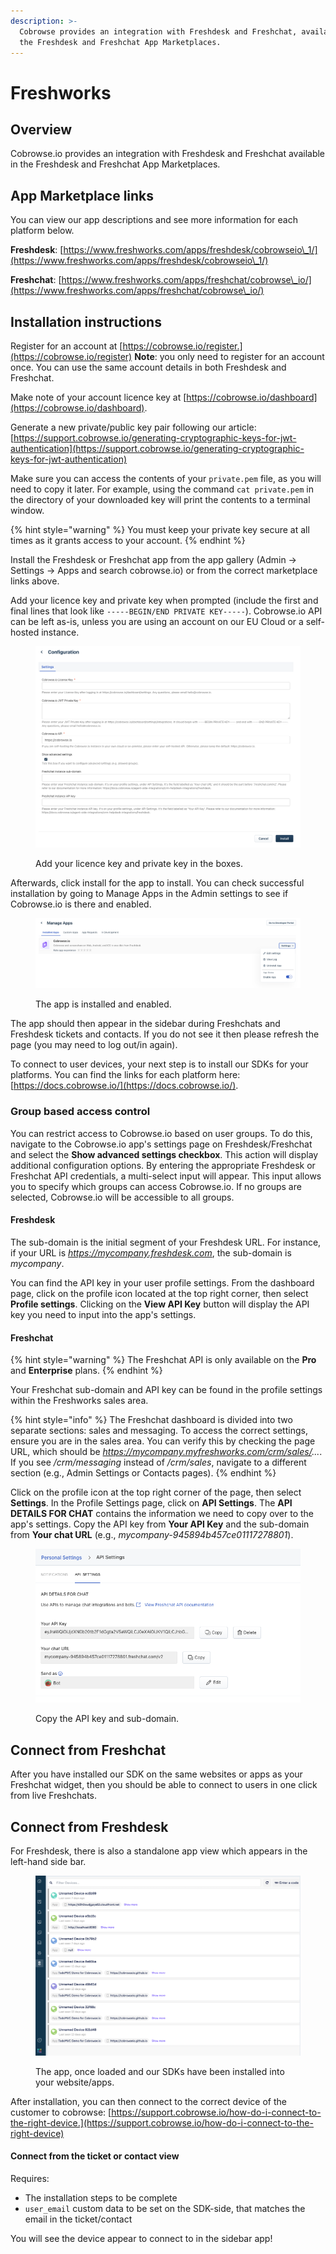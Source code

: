 ```yaml
---
description: >-
  Cobrowse provides an integration with Freshdesk and Freshchat, available from
  the Freshdesk and Freshchat App Marketplaces.
---
```


# Freshworks

## Overview

Cobrowse.io provides an integration with Freshdesk and Freshchat available in the Freshdesk and Freshchat App Marketplaces.&#x20;

## App Marketplace links

You can view our app descriptions and see more information for each platform below.

**Freshdesk**: [https://www.freshworks.com/apps/freshdesk/cobrowseio\_1/](https://www.freshworks.com/apps/freshdesk/cobrowseio\_1/)

**Freshchat**: [https://www.freshworks.com/apps/freshchat/cobrowse\_io/](https://www.freshworks.com/apps/freshchat/cobrowse\_io/)

## Installation instructions

Register for an account at [https://cobrowse.io/register.](https://cobrowse.io/register) **Note**: you only need to register for an account once. You can use the same account details in both Freshdesk and Freshchat.

Make note of your account licence key at [https://cobrowse.io/dashboard](https://cobrowse.io/dashboard).

Generate a new private/public key pair following our article: [https://support.cobrowse.io/generating-cryptographic-keys-for-jwt-authentication](https://support.cobrowse.io/generating-cryptographic-keys-for-jwt-authentication)

Make sure you can access the contents of your `private.pem` file, as you will need to copy it later.  For example, using the command `cat private.pem` in the directory of your downloaded key will print the contents to a terminal window.

{% hint style="warning" %}
You must keep your private key secure at all times as it grants access to your account.
{% endhint %}

Install the Freshdesk or Freshchat app from the app gallery (Admin -> Settings -> Apps and search cobrowse.io) or from the correct marketplace links above.

Add your licence key and private key when prompted (include the first and final lines that look like  `-----BEGIN/END PRIVATE KEY-----`). Cobrowse.io API can be left as-is, unless you are using an account on our EU Cloud or a self-hosted instance.&#x20;

<figure><img src="../../.gitbook/assets/Screenshot 2024-02-16 at 10.24.55.png" alt=""><figcaption><p>Add your licence key and private key in the boxes. </p></figcaption></figure>

Afterwards, click install for the app to install. You can check successful installation by going to Manage Apps in the Admin settings to see if Cobrowse.io is there and enabled.

<figure><img src="../../.gitbook/assets/Screenshot 2024-02-16 at 10.35.31.png" alt=""><figcaption><p>The app is installed and enabled. </p></figcaption></figure>

The app should then appear in the sidebar during Freshchats and Freshdesk tickets and contacts. If you do not see it then please refresh the page (you may need to log out/in again).

To connect to user devices, your next step is to install our SDKs for your platforms. You can find the links for each platform here: [https://docs.cobrowse.io/](https://docs.cobrowse.io/).

### Group based access control

You can restrict access to Cobrowse.io based on user groups. To do this, navigate to the Cobrowse.io app's settings page on Freshdesk/Freshchat and select the **Show advanced settings checkbox**. This action will display additional configuration options. By entering the appropriate Freshdesk or Freshchat API credentials, a multi-select input will appear. This input allows you to specify which groups can access Cobrowse.io. If no groups are selected, Cobrowse.io will be accessible to all groups.

#### Freshdesk

The sub-domain is the initial segment of your Freshdesk URL. For instance, if your URL is _https://mycompany.freshdesk.com_, the sub-domain is _mycompany_.

You can find the API key in your user profile settings. From the dashboard page, click on the profile icon located at the top right corner, then select **Profile settings**. Clicking on the **View API Key** button will display the API key you need to input into the app's settings.

#### Freshchat

{% hint style="warning" %}
The Freshchat API is only available on the **Pro** and **Enterprise** plans.
{% endhint %}

Your Freshchat sub-domain and API key can be found in the profile settings within the Freshworks sales area.

{% hint style="info" %}
The Freshchat dashboard is divided into two separate sections: sales and messaging. To access the correct settings, ensure you are in the sales area. You can verify this by checking the page URL, which should be _https://mycompany.myfreshworks.com/crm/sales/..._. If you see _/crm/messaging_ instead of _/crm/sales_, navigate to a different section (e.g., Admin Settings or Contacts pages).
{% endhint %}

Click on the profile icon at the top right corner of the page, then select **Settings**. In the Profile Settings page, click on **API Settings**. The **API DETAILS FOR CHAT** contains the information we need to copy over to the app's settings. Copy the API key from **Your API Key** and the sub-domain from **Your chat URL** (e.g., _mycompany-945894b457ce01117278801_).

<figure><img src="../../.gitbook/assets/Screenshot 2024-02-16 at 11.13.58.png" alt=""><figcaption><p>Copy the API key and sub-domain.</p></figcaption></figure>

## Connect from Freshchat

After you have installed our SDK on the same websites or apps as your Freshchat widget, then you should be able to connect to users in one click from live Freshchats.

## Connect from Freshdesk

For Freshdesk, there is also a standalone app view which appears in the left-hand side bar.

<figure><img src="../../.gitbook/assets/Screenshot 2022-11-23 at 14.19.27.png" alt=""><figcaption><p>The app, once loaded and our SDKs have been installed into your website/apps.</p></figcaption></figure>

After installation, you can then connect to the correct device of the customer to cobrowse: [https://support.cobrowse.io/how-do-i-connect-to-the-right-device.](https://support.cobrowse.io/how-do-i-connect-to-the-right-device)

#### Connect from the ticket or contact view

Requires:

* The installation steps to be complete
* `user_email` custom data to be set on the SDK-side, that matches the email in the ticket/contact

You will see the device appear to connect to in the sidebar app!



